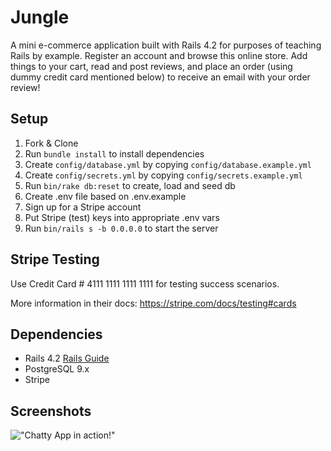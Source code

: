 # Jungle

A mini e-commerce application built with Rails 4.2 for purposes of teaching Rails by example.
Register an account and browse this online store. Add things to your cart, read and post reviews, and place an order (using dummy credit card mentioned below) to receive an email with your order review!


## Setup

1. Fork & Clone
2. Run `bundle install` to install dependencies
3. Create `config/database.yml` by copying `config/database.example.yml`
4. Create `config/secrets.yml` by copying `config/secrets.example.yml`
5. Run `bin/rake db:reset` to create, load and seed db
6. Create .env file based on .env.example
7. Sign up for a Stripe account
8. Put Stripe (test) keys into appropriate .env vars
9. Run `bin/rails s -b 0.0.0.0` to start the server

## Stripe Testing

Use Credit Card # 4111 1111 1111 1111 for testing success scenarios.

More information in their docs: <https://stripe.com/docs/testing#cards>

## Dependencies

* Rails 4.2 [Rails Guide](http://guides.rubyonrails.org/v4.2/)
* PostgreSQL 9.x
* Stripe


## Screenshots

!["Chatty App in action!"](https://raw.github.com/brandonday7/react-simple-boilerplate/master/docs/chatty.png)
